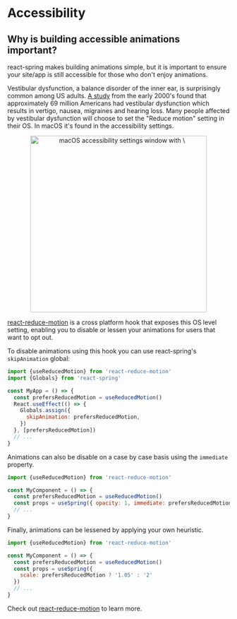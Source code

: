 # Accessibility

## Why is building accessible animations important?

react-spring makes building animations simple, but it is important to ensure your site/app is still accessible for those who don't enjoy animations.

Vestibular dysfunction, a balance disorder of the inner ear, is surprisingly common among US adults. [A study](https://www.ncbi.nlm.nih.gov/pubmed/19468085) from the early 2000's found that approximately 69 million Americans had vestibular dysfunction which results in vertigo, nausea, migraines and hearing loss. Many people affected by vestibular dysfunction will choose to set the "Reduce motion" setting in their OS. In macOS it's found in the accessibility settings.

<p align="middle">
  <img alt="macOS accessibility settings window with \"Reduce motion\" setting enabled" height="400" src="https://i.imgur.com/lKzETqa.png" />
</p>

[react-reduce-motion](https://github.com/infiniteluke/react-reduce-motion) is a cross platform hook that exposes this OS level setting, enabling you to disable or lessen your animations for users that want to opt out.

To disable animations using this hook you can use react-spring's `skipAnimation` global:

```jsx
import {useReducedMotion} from 'react-reduce-motion'
import {Globals} from 'react-spring'

const MyApp = () => {
  const prefersReducedMotion = useReducedMotion()
  React.useEffect(() => {
    Globals.assign({
      skipAnimation: prefersReducedMotion,
    })
  }, [prefersReducedMotion])
  // ...
}
```

Animations can also be disable on a case by case basis using the `immediate` property.

```jsx
import {useReducedMotion} from 'react-reduce-motion'

const MyComponent = () => {
  const prefersReducedMotion = useReducedMotion()
  const props = useSpring({ opacity: 1, immediate: prefersReducedMotion })
  // ...
}
```

Finally, animations can be lessened by applying your own heuristic.

```jsx
import {useReducedMotion} from 'react-reduce-motion'

const MyComponent = () => {
  const prefersReducedMotion = useReducedMotion()
  const props = useSpring({
    scale: prefersReducedMotion ? '1.05' : '2'
  })
  // ...
}
```

Check out [react-reduce-motion](https://github.com/infiniteluke/react-reduce-motion) to learn more.
